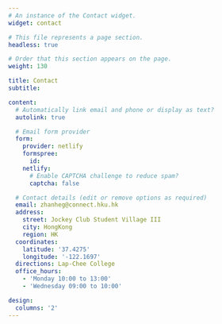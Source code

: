 ```yaml
---
# An instance of the Contact widget.
widget: contact

# This file represents a page section.
headless: true

# Order that this section appears on the page.
weight: 130

title: Contact
subtitle:

content:
  # Automatically link email and phone or display as text?
  autolink: true

  # Email form provider
  form:
    provider: netlify
    formspree:
      id:
    netlify:
      # Enable CAPTCHA challenge to reduce spam?
      captcha: false

  # Contact details (edit or remove options as required)
  email: zhanheg@connect.hku.hk
  address:
    street: Jockey Club Student Village III
    city: HongKong
    region: HK
  coordinates:
    latitude: '37.4275'
    longitude: '-122.1697'
  directions: Lap-Chee College
  office_hours:
    - 'Monday 10:00 to 13:00'
    - 'Wednesday 09:00 to 10:00'

design:
  columns: '2'
---
```

